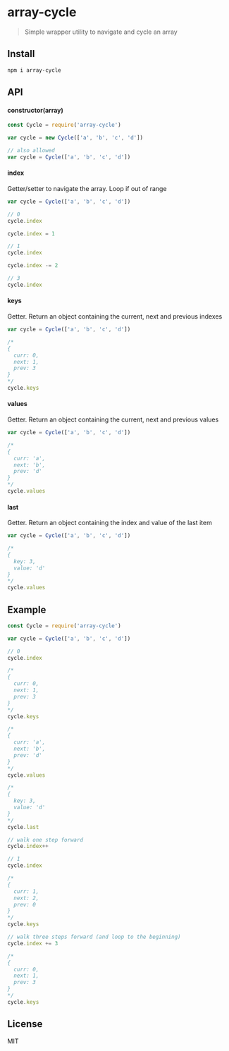 # array-cycle

> Simple wrapper utility to navigate and cycle an array

## Install

```bash
npm i array-cycle
```

## API

#### constructor(array)

```js
const Cycle = require('array-cycle')

var cycle = new Cycle(['a', 'b', 'c', 'd'])

// also allowed
var cycle = Cycle(['a', 'b', 'c', 'd'])
```

#### index

Getter/setter to navigate the array. Loop if out of range

```js
var cycle = Cycle(['a', 'b', 'c', 'd'])

// 0
cycle.index

cycle.index = 1

// 1
cycle.index

cycle.index -= 2

// 3
cycle.index
```

#### keys

Getter. Return an object containing the current, next and previous indexes

```js
var cycle = Cycle(['a', 'b', 'c', 'd'])

/*
{
  curr: 0,
  next: 1,
  prev: 3
}
*/
cycle.keys
```

#### values

Getter. Return an object containing the current, next and previous values

```js
var cycle = Cycle(['a', 'b', 'c', 'd'])

/*
{
  curr: 'a',
  next: 'b',
  prev: 'd'
}
*/
cycle.values
```

#### last

Getter. Return an object containing the index and value of the last item

```js
var cycle = Cycle(['a', 'b', 'c', 'd'])

/*
{
  key: 3,
  value: 'd'
}
*/
cycle.values
```

## Example

```js
const Cycle = require('array-cycle')

var cycle = Cycle(['a', 'b', 'c', 'd'])

// 0
cycle.index

/*
{
  curr: 0,
  next: 1,
  prev: 3
}
*/
cycle.keys

/*
{
  curr: 'a',
  next: 'b',
  prev: 'd'
}
*/
cycle.values

/*
{
  key: 3,
  value: 'd'
}
*/
cycle.last

// walk one step forward
cycle.index++

// 1
cycle.index

/*
{
  curr: 1,
  next: 2,
  prev: 0
}
*/
cycle.keys

// walk three steps forward (and loop to the beginning)
cycle.index += 3

/*
{
  curr: 0,
  next: 1,
  prev: 3
}
*/
cycle.keys
```


## License

MIT
